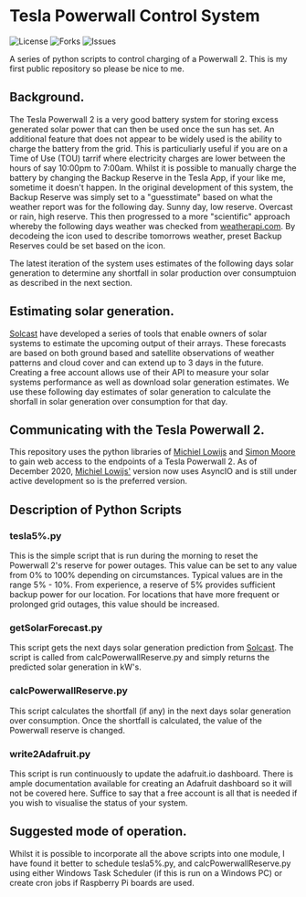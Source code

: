 # Tesla Powerwall Control System
![License](https://img.shields.io/github/license/scienceintheshed/Tesla_Powerwall_Control_System?label=LICENSE&?style=plastic&logo=appveyor)
![Forks](https://img.shields.io/github/forks/scienceintheshed/Tesla_Powerwall_Control_System?style=plastic&logo=appveyor)
![Issues](https://img.shields.io/github/issues/scienceintheshed/Tesla_Powerwall_Control_System?style=plastic&logo=appveyor)

A series of python scripts to control charging of a Powerwall 2.  This is my first public repository so please be nice to me.

## Background.
The Tesla Powerwall 2 is a very good battery system for storing excess generated solar power that can then be used once the sun has set.  An additional feature that does not appear to be widely used is the ability to charge the battery from the grid.  This is particuliarly useful if you are on a Time of Use (TOU) tarrif where electricity charges are lower between the hours of say 10:00pm to 7:00am.  Whilst it is possible to manually charge the battery by changing the Backup Reserve in the Tesla App, if your like me, sometime it doesn't happen.  In the original development of this system, the Backup Reserve was simply set to a "guesstimate" based on what the weather report was for the following day.  Sunny day, low reserve.  Overcast or rain, high reserve.  This then progressed to a more "scientific" approach whereby the following days weather was checked from [weatherapi.com](www.weatherapi.com).  By decodeing the icon used to describe tomorrows weather, preset Backup Reserves could be set based on the icon.

The latest iteration of the system uses estimates of the following days solar generation to determine any shortfall in solar production over consumptuion as described in the next section.

## Estimating solar generation.
[Solcast](https://solcast.com) have developed a series of tools that enable owners of solar systems to estimate the upcoming output of their arrays.  These forecasts are based on both ground based and satellite observations of weather patterns and cloud cover and can extend up to 3 days in the future.  Creating a free account allows use of their API to measure your solar systems performance as well as download solar generation estimates.  We use these following day estimates of solar generation to calculate the shorfall in solar generation over consumption for that day.

## Communicating with the Tesla Powerwall 2.
This repository uses the python libraries of [Michiel Lowijs](https://github.com/mlowijs/tesla_api/tree/fix-auth) and [Simon Moore](https://github.com/swm11/tesla_api) to gain web access to the endpoints of a Tesla Powerwall 2.  As of December 2020, [Michiel Lowijs'](https://github.com/mlowijs/tesla_api/tree/fix-auth) version now uses AsyncIO and is still under active development so is the preferred version. 

## Description of Python Scripts
### tesla5%.py
This is the simple script that is run during the morning to reset the Powerwall 2's reserve for power outages.  This value can be set to any value from 0% to 100% depending on circumstances.  Typical values are in the range 5% - 10%.  From experience, a reserve of 5% provides sufficient backup power for our location.  For locations that have more frequent or prolonged grid outages, this value should be increased.

### getSolarForecast.py
This script gets the next days solar generation prediction from [Solcast](https://solcast.com).  The script is called from calcPowerwallReserve.py and simply returns the predicted solar generation in kW's.

### calcPowerwallReserve.py
This script calculates the shortfall (if any) in the next days solar generation over consumption.  Once the shortfall is calculated, the value of the Powerwall reserve is changed.

### write2Adafruit.py
This script is run continuously to update the adafruit.io dashboard.  There is ample documentation available for creating an Adafruit dashboard so it will not be covered here.  Suffice to say that a free account is all that is needed if you wish to visualise the status of your system.

## Suggested mode of operation.
Whilst it is possible to incorporate all the above scripts into one module, I have found it better to schedule tesla5%.py, and calcPowerwallReserve.py using either Windows Task Scheduler (if this is run on a Windows PC) or create cron jobs if Raspberry Pi boards are used.
